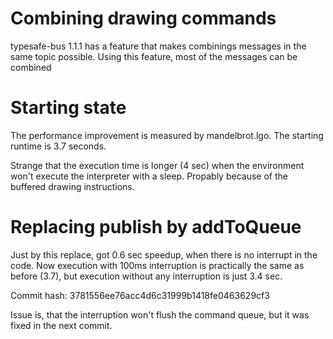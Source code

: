 # Combining drawing commands

typesafe-bus 1.1.1 has a feature that makes combinings messages in the same topic possible. 
Using this feature, most of the messages can be combined

# Starting state

The performance improvement is measured by mandelbrot.lgo.
The starting runtime is 3.7 seconds. 

Strange that the execution time is longer (4 sec) when the environment won't execute the interpreter with a sleep. Propably because of the buffered drawing instructions.

# Replacing publish by addToQueue 

Just by this replace, got 0.6 sec speedup, when there is no interrupt in the code.
Now execution with 100ms interruption is practically the same as before (3.7), but execution without any interruption is just 3.4 sec.

Commit hash: 3781556ee76acc4d6c31999b1418fe0463629cf3

Issue is, that the interruption won't flush the command queue, but it was fixed in the next commit.